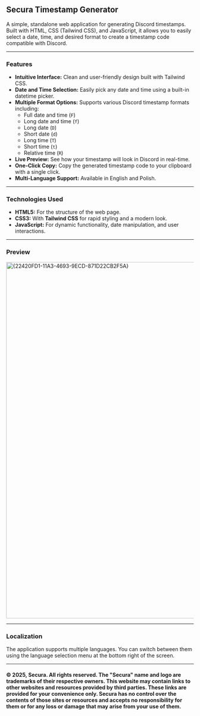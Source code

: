 ## Secura Timestamp Generator

A simple, standalone web application for generating Discord timestamps. Built with HTML, CSS (Tailwind CSS), and JavaScript, it allows you to easily select a date, time, and desired format to create a timestamp code compatible with Discord.

---

### Features

* **Intuitive Interface:** Clean and user-friendly design built with Tailwind CSS.
* **Date and Time Selection:** Easily pick any date and time using a built-in datetime picker.
* **Multiple Format Options:** Supports various Discord timestamp formats including:
    * Full date and time (`F`)
    * Long date and time (`f`)
    * Long date (`D`)
    * Short date (`d`)
    * Long time (`T`)
    * Short time (`t`)
    * Relative time (`R`)
* **Live Preview:** See how your timestamp will look in Discord in real-time.
* **One-Click Copy:** Copy the generated timestamp code to your clipboard with a single click.
* **Multi-Language Support:** Available in English and Polish.

---

### Technologies Used

* **HTML5:** For the structure of the web page.
* **CSS3:** With **Tailwind CSS** for rapid styling and a modern look.
* **JavaScript:** For dynamic functionality, date manipulation, and user interactions.

---

### Preview

<img width="919" height="958" alt="{22420FD1-11A3-4693-9ECD-871D22CB2F5A}" src="https://github.com/user-attachments/assets/f4c3390e-230a-4ed2-9f93-48868a111e1c" />

---

### Localization

The application supports multiple languages. You can switch between them using the language selection menu at the bottom right of the screen.

---

#### © 2025, Secura. All rights reserved. The "Secura" name and logo are trademarks of their respective owners. This website may contain links to other websites and resources provided by third parties. These links are provided for your convenience only. Secura has no control over the contents of those sites or resources and accepts no responsibility for them or for any loss or damage that may arise from your use of them.
